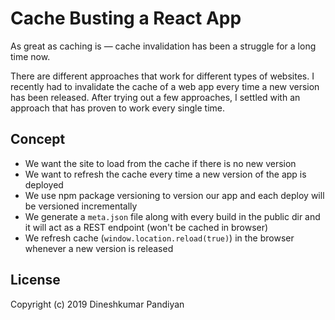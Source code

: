 # Cache Busting a React App

As great as caching is — cache invalidation has been a struggle for a long time now.

There are different approaches that work for different types of websites. I recently had to invalidate the cache of a web app every time a new version has been released. After trying out a few approaches, I settled with an approach that has proven to work every single time.

## Concept

- We want the site to load from the cache if there is no new version
- We want to refresh the cache every time a new version of the app is deployed
- We use npm package versioning to version our app and each deploy will be versioned incrementally
- We generate a `meta.json` file along with every build in the public dir and it will act as a REST endpoint (won't be cached in browser)
- We refresh cache (`window.location.reload(true)`) in the browser whenever a new version is released

## License

Copyright (c) 2019 Dineshkumar Pandiyan
